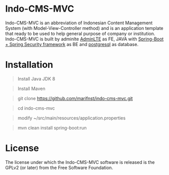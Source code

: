 # Indo-CMS-MVC
Indo-CMS-MVC is an abbreviation of Indonesian Content Management System (with Model-View-Controller method) and is an application template that ready to be used to help general purpose of company or institution.
Indo-CMS-MVC is built by adminlte [AdminLTE]([https://adminlte.io/](https://adminlte.io/)) as FE, JAVA with [Spring-Boot + Spring Security framework]([https://spring.io/](https://spring.io/)) as BE and [postgresql]([https://www.postgresql.org/](https://www.postgresql.org/)) as database.
# Installation
> Install Java JDK 8

> Install Maven

> git clone https://github.com/marifnst/indo-cms-mvc.git

> cd indo-cms-mvc

> modify ~/src/main/resources/application.properties

> mvn clean install spring-boot:run
# License
The license under which the Indo-CMS-MVC software is released is the GPLv2 (or later) from the Free Software Foundation.